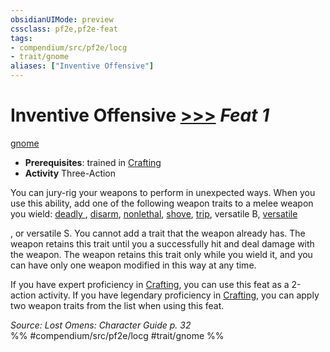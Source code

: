 ```yaml
---
obsidianUIMode: preview
cssclass: pf2e,pf2e-feat
tags:
- compendium/src/pf2e/locg
- trait/gnome
aliases: ["Inventive Offensive"]
---
```

# Inventive Offensive  [>>>](../../rules/core-rulebook/chapter-9-playing-the-game.md#Actions "Three-Action") *Feat 1*  
[gnome](../../rules/traits/gnome.md)  

- **Prerequisites**: trained in [Crafting](../skills.md#Crafting)
- **Activity** Three-Action

You can jury-rig your weapons to perform in unexpected ways. When you use this ability, add one of the following weapon traits to a melee weapon you wield: [deadly <d6>](../../rules/traits/deadly.md), [disarm](../../rules/traits/disarm.md), [nonlethal](../../rules/traits/nonlethal.md), [shove](../../rules/traits/shove.md), [trip](../../rules/traits/trip.md), versatile B, [versatile <P>](../../rules/traits/versatile.md), or versatile S. You cannot add a trait that the weapon already has. The weapon retains this trait until you a successfully hit and deal damage with the weapon. The weapon retains this trait only while you wield it, and you can have only one weapon modified in this way at any time.

If you have expert proficiency in [Crafting](../skills.md#Crafting), you can use this feat as a 2-action activity. If you have legendary proficiency in [Crafting](../skills.md#Crafting), you can apply two weapon traits from the list when using this feat.

*Source: Lost Omens: Character Guide p. 32*  
%% #compendium/src/pf2e/locg #trait/gnome %%